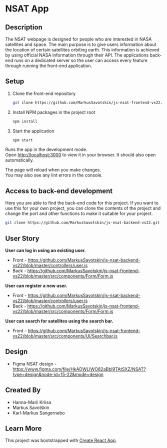 # NSAT App

## Description

The NSAT webpage is designed for people who are interested in NASA satellites and space. The main purpose is to give users information about the location of certain satellites orbiting earth. This information is achieved by using official NASA information through their API. The applications back-end runs on a dedicated server so the user can access every feature through running the front-end application. 

## Setup

1. Clone the front-end repository
   ```sh
   git clone https://github.com/MarkusSavotskin/js-nsat-frontend-vs22.git
   ```
2. Install NPM packages in the project root
   ```sh
   npm install
   ```
3. Start the application
   ```sh
   npm start
   ```
Runs the app in the development mode.\
Open [http://localhost:3000](http://localhost:3000) to view it in your browser. It should also open automatically.

The page will reload when you make changes.\
You may also see any lint errors in the console.

## Access to back-end development

Here you are able to find the back-end code for this project. If you want to use this for your own project, you can clone the contents of the project and change the port and other functions to make it suitable for your project.

   ```sh
   git clone https://github.com/MarkusSavotskin/js-nsat-backend-vs22.git
   ```

## User Story

**User can log in using an existing user.**

* Front - https://github.com/MarkusSavotskin/js-nsat-backend-vs22/blob/master/controllers/user.js
* Back - https://github.com/MarkusSavotskin/js-nsat-frontend-vs22/blob/master/src/components/Form/Form.js

**User can register a new user.**

* Front - https://github.com/MarkusSavotskin/js-nsat-backend-vs22/blob/master/controllers/user.js
* Back - https://github.com/MarkusSavotskin/js-nsat-frontend-vs22/blob/master/src/components/Form/Form.js

**User can search for satellites using the search bar.**

* Front - https://github.com/MarkusSavotskin/js-nsat-frontend-vs22/blob/master/src/components/UI/Searchbar.js

## Design
* Figma NSAT design - https://www.figma.com/file/HkADWLIWO82aBbl9TAtSXZ/NSAT?type=design&node-id=15-22&mode=design


## Created By

* Hanna-Marii Kriisa
* Markus Savotškin
* Karl-Markus Sangernebo

## Learn More

This project was bootstrapped with [Create React App](https://github.com/facebook/create-react-app).


